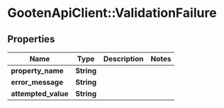 # GootenApiClient::ValidationFailure

## Properties
Name | Type | Description | Notes
------------ | ------------- | ------------- | -------------
**property_name** | **String** |  | 
**error_message** | **String** |  | 
**attempted_value** | **String** |  | 


